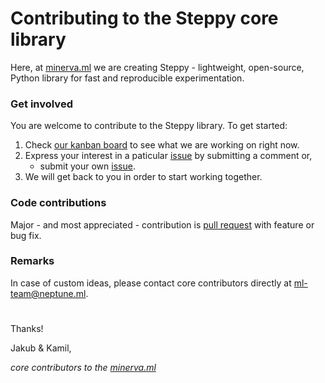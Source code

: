 # Contributing to the Steppy core library

Here, at [minerva.ml](https://minerva.ml) we are creating Steppy - lightweight, open-source, Python library for fast and reproducible experimentation.

### Get involved
You are welcome to contribute to the Steppy library. To get started:
1. Check [our kanban board](https://github.com/minerva-ml/steppy/projects/1) to see what we are working on right now.
1. Express your interest in a paticular [issue](https://github.com/minerva-ml/steppy/issues) by submitting a comment or,
    * submit your own [issue](https://github.com/minerva-ml/steppy/issues).
1. We will get back to you in order to start working together.

### Code contributions
Major - and most appreciated - contribution is [pull request](https://github.com/minerva-ml/steppy/pulls) with feature or bug fix.

### Remarks
In case of custom ideas, please contact core contributors directly at ml-team@neptune.ml.
#

Thanks!

Jakub & Kamil,

*core contributors to the [minerva.ml](https://minerva.ml)*

